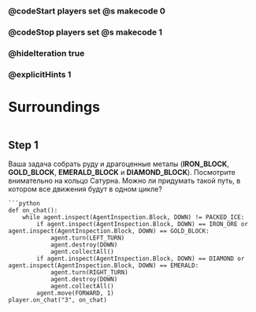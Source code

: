 ### @codeStart players set @s makecode 0
### @codeStop players set @s makecode 1

### @hideIteration true 
### @explicitHints 1


# Surroundings 
```python
```

## Step 1
Ваша задача собрать руду и драгоценные металы (**IRON_BLOCK**, **GOLD_BLOCK**, **EMERALD_BLOCK** и **DIAMOND_BLOCK**). Посмотрите внимательно на кольцо Сатурна. Можно ли придумать такой путь, в котором все движения будут в одном цикле?

```ghost
```python
def on_chat():
    while agent.inspect(AgentInspection.Block, DOWN) != PACKED_ICE:
        if agent.inspect(AgentInspection.Block, DOWN) == IRON_ORE or agent.inspect(AgentInspection.Block, DOWN) == GOLD_BLOCK:
            agent.turn(LEFT_TURN)
            agent.destroy(DOWN)
            agent.collectAll()
        if agent.inspect(AgentInspection.Block, DOWN) == DIAMOND or agent.inspect(AgentInspection.Block, DOWN) == EMERALD:
            agent.turn(RIGHT_TURN)
            agent.destroy(DOWN)
            agent.collectAll()
        agent.move(FORWARD, 1)
player.on_chat("3", on_chat)
```

